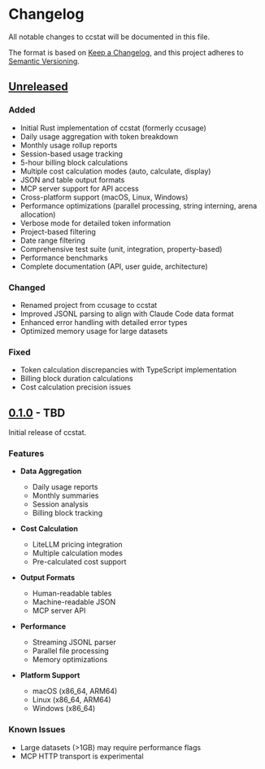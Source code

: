 # Changelog

All notable changes to ccstat will be documented in this file.

The format is based on [Keep a Changelog](https://keepachangelog.com/en/1.0.0/),
and this project adheres to [Semantic Versioning](https://semver.org/spec/v2.0.0.html).

## [Unreleased]

### Added
- Initial Rust implementation of ccstat (formerly ccusage)
- Daily usage aggregation with token breakdown
- Monthly usage rollup reports
- Session-based usage tracking
- 5-hour billing block calculations
- Multiple cost calculation modes (auto, calculate, display)
- JSON and table output formats
- MCP server support for API access
- Cross-platform support (macOS, Linux, Windows)
- Performance optimizations (parallel processing, string interning, arena allocation)
- Verbose mode for detailed token information
- Project-based filtering
- Date range filtering
- Comprehensive test suite (unit, integration, property-based)
- Performance benchmarks
- Complete documentation (API, user guide, architecture)

### Changed
- Renamed project from ccusage to ccstat
- Improved JSONL parsing to align with Claude Code data format
- Enhanced error handling with detailed error types
- Optimized memory usage for large datasets

### Fixed
- Token calculation discrepancies with TypeScript implementation
- Billing block duration calculations
- Cost calculation precision issues

## [0.1.0] - TBD

Initial release of ccstat.

### Features
- **Data Aggregation**
  - Daily usage reports
  - Monthly summaries
  - Session analysis
  - Billing block tracking

- **Cost Calculation**
  - LiteLLM pricing integration
  - Multiple calculation modes
  - Pre-calculated cost support

- **Output Formats**
  - Human-readable tables
  - Machine-readable JSON
  - MCP server API

- **Performance**
  - Streaming JSONL parser
  - Parallel file processing
  - Memory optimizations

- **Platform Support**
  - macOS (x86_64, ARM64)
  - Linux (x86_64, ARM64)
  - Windows (x86_64)

### Known Issues
- Large datasets (>1GB) may require performance flags
- MCP HTTP transport is experimental

[Unreleased]: https://github.com/yourusername/ccstat/compare/v0.1.0...HEAD
[0.1.0]: https://github.com/yourusername/ccstat/releases/tag/v0.1.0